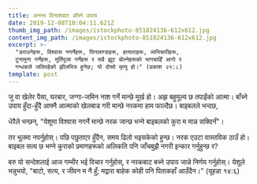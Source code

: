 ```yaml
---
title: अनन्त विनाशबाट बाँच्ने उपाय
date: 2019-12-08T10:04:11.621Z
thumb_img_path: /images/istockphoto-851824136-612x612.jpg
content_img_path: /images/istockphoto-851824136-612x612.jpg
excerpt: >-
  "डराउनेहरू, विश्वास नगर्नेहरू, घिनलाग्दाहरू, हत्याराहरू, व्यभिचारीहरू,
  टुनामुना गर्नेहरू, मूर्तिपूजा गर्नेहरू र सबै झूट बोल्नेहरूको भागचाहिँ आगो र
  गन्धकले जलिरहेको झीलभित्र हुनेछ; यो दोस्रो मृत्यु हो।" (प्रकाश २१:८)
template: post
---
```

जु वा खेलेर पैसा, घरबार, जग्गा-जमिन नाश गर्ने मान्छे मूर्ख हो। अझ बहुमूल्य छ तपाईंको आत्मा। बाँच्ने उपाय हुँदा-हुँदै आफ्नै आत्माको खेलबाड गरी मान्छे नरकमा हाम फाल्दैछ। बाइबलले भन्दछ,

धेरैले भन्छन्, "येशूमा विश्वास नगर्ने मान्छे नरक जान्छ भन्‍ने बाइबलको कुरा म मान्न सक्दिनँ"।



तर भूलमा नपर्नुहोस्। पछि पछुताएर हुँदैन, समय ढिलो भइसकेको हुन्छ। नरक एउटा वास्तविक ठाउँ हो। बाइबल सत्य छ भण्ने कुराको प्रमाणहरूको अलिकति पनि जाँचबुझै नगरी इन्कार गर्नुहुन्छ र?



बरु यो सन्देशलाई आज गम्भीर भई विचार गर्नुहोस्, र नरकबाट बच्ने उपाय जान्ने निर्णय गर्नुहोस्। येशूले भन्नुभयो, "बाटो, सत्य, र जीवन म नै हुँ; मद्वारा बाहेक कोही पनि पिताकहाँ आउँदैन।" (यूहन्ना १४:६)
